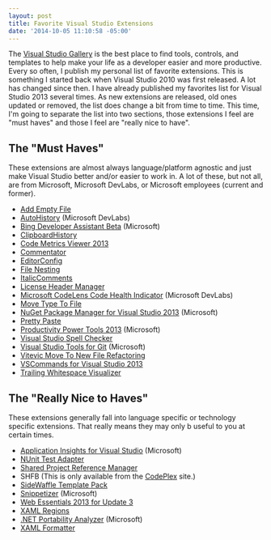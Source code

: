 ```yaml
---
layout: post
title: Favorite Visual Studio Extensions
date: '2014-10-05 11:10:58 -05:00'
---
```


The [Visual Studio Gallery](http://visualstudiogallery.msdn.microsoft.com/) is the best place to find tools, controls, and templates to help make your life as a developer easier and more productive. Every so often, I publish my personal list of favorite extensions. This is something I started back when Visual Studio 2010 was first released. A lot has changed since then. I have already published my favorites list for Visual Studio 2013 several times. As new extensions are released, old ones updated or removed, the list does change a bit from time to time. This time, I'm going to separate the list into two sections, those extensions I feel are "must haves" and those I feel are "really nice to have".

## The "Must Haves"

These extensions are almost always language/platform agnostic and just make Visual Studio better and/or easier to work in. A lot of these, but not all, are from Microsoft, Microsoft DevLabs, or Microsoft employees (current and former).

*   [Add Empty File](http://visualstudiogallery.msdn.microsoft.com/3f820e99-6c0d-41db-aa74-a18d9623b1f3)
*   [AutoHistory](http://visualstudiogallery.msdn.microsoft.com/dfcb2438-180c-4f8a-983b-62d89e141fe3) (Microsoft DevLabs)
*   [Bing Developer Assistant Beta](http://visualstudiogallery.msdn.microsoft.com/a1166718-a2d9-4a48-a5fd-504ff4ad1b65) (Microsoft)
*   [ClipboardHistory](http://visualstudiogallery.msdn.microsoft.com/62040158-8ae2-4f87-8e09-0a3a812088ec)
*   [Code Metrics Viewer 2013](http://visualstudiogallery.msdn.microsoft.com/03de6710-4573-460c-aded-96588572dc19)
*   [Commentator](http://visualstudiogallery.msdn.microsoft.com/35d6308f-b66b-4bd0-8c1d-3ce901cebdb6)
*   [EditorConfig](http://visualstudiogallery.msdn.microsoft.com/c8bccfe2-650c-4b42-bc5c-845e21f96328)
*   [File Nesting](http://visualstudiogallery.msdn.microsoft.com/3ebde8fb-26d8-4374-a0eb-1e4e2665070c)
*   [ItalicComments](http://visualstudiogallery.msdn.microsoft.com/0b439a8a-e21a-4e26-b82b-054fbf0acab7)
*   [License Header Manager](http://visualstudiogallery.msdn.microsoft.com/5647a099-77c9-4a49-91c3-94001828e99e)
*   [Microsoft CodeLens Code Health Indicator](http://visualstudiogallery.msdn.microsoft.com/f85a7ab9-b4c2-436c-a6e5-0f06e0bac16d) (Microsoft DevLabs)
*   [Move Type To File](http://visualstudiogallery.msdn.microsoft.com/5746c6ea-1f92-43f0-8bab-ec6f8573cd6a)
*   [NuGet Package Manager for Visual Studio 2013](http://visualstudiogallery.msdn.microsoft.com/4ec1526c-4a8c-4a84-b702-b21a8f5293ca) (Microsoft)
*   [Pretty Paste](http://visualstudiogallery.msdn.microsoft.com/6a23234d-45f6-4212-bac3-f6d9bb08fb1e)
*   [Productivity Power Tools 2013](http://visualstudiogallery.msdn.microsoft.com/dbcb8670-889e-4a54-a226-a48a15e4cace) (Microsoft)
*   [Visual Studio Spell Checker](http://visualstudiogallery.msdn.microsoft.com/a23de100-31a1-405c-b4b7-d6be40c3dfff)
*   [Visual Studio Tools for Git](http://visualstudiogallery.msdn.microsoft.com/abafc7d6-dcaa-40f4-8a5e-d6724bdb980c) (Microsoft)
*   [Vitevic Move To New File Refactoring](http://visualstudiogallery.msdn.microsoft.com/448120ce-825d-4ec9-8701-2631ee322590)
*   [VSCommands for Visual Studio 2013](http://visualstudiogallery.msdn.microsoft.com/c6d1c265-7007-405c-a68b-5606af238ece)
*   [Trailing Whitespace Visualizer](http://visualstudiogallery.msdn.microsoft.com/a204e29b-1778-4dae-affd-209bea658a59)  

## The "Really Nice to Haves"

These extensions generally fall into language specific or technology specific extensions. That really means they may only b useful to you at certain times.

*   [Application Insights for Visual Studio](http://visualstudiogallery.msdn.microsoft.com/82367b81-3f97-4de1-bbf1-eaf52ddc635a) (Microsoft)
*   [NUnit Test Adapter](http://visualstudiogallery.msdn.microsoft.com/6ab922d0-21c0-4f06-ab5f-4ecd1fe7175d)
*   [Shared Project Reference Manager](http://visualstudiogallery.msdn.microsoft.com/315c13a7-2787-4f57-bdf7-adae6ed54450)
*   SHFB (This is only available from the [CodePlex](http://shfb.codeplex.com/) site.)
*   [SideWaffle Template Pack](http://visualstudiogallery.msdn.microsoft.com/a16c2d07-b2e1-4a25-87d9-194f04e7a698)
*   [Snippetizer](http://visualstudiogallery.msdn.microsoft.com/3260eed5-c3c2-44f8-b705-a332d3a9f64b) (Microsoft)
*   [Web Essentials 2013 for Update 3](http://visualstudiogallery.msdn.microsoft.com/56633663-6799-41d7-9df7-0f2a504ca361)
*   [XAML Regions](http://visualstudiogallery.msdn.microsoft.com/3c534623-bb05-417f-afc0-c9e26bf0e177)
*   [.NET Portability Analyzer](http://visualstudiogallery.msdn.microsoft.com/1177943e-cfb7-4822-a8a6-e56c7905292b) (Microsoft)
*   [XAML Formatter](http://visualstudiogallery.msdn.microsoft.com/a22d0202-2653-40e0-b29e-38eb5cd501ad)
